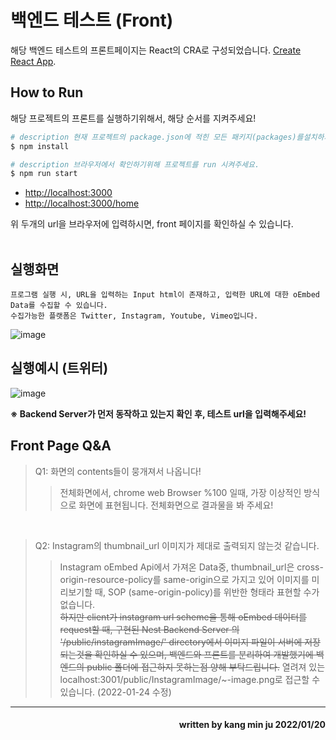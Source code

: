 # 백엔드 테스트 (Front)

해당 백엔드 테스트의 프론트페이지는 React의 CRA로 구성되었습니다. [Create React App](https://github.com/facebook/create-react-app).

## How to Run

해당 프로젝트의 프론트를 실행하기위해서, 해당 순서를 지켜주세요!

```bash
# description 현재 프로젝트의 package.json에 적힌 모든 패키지(packages)를설치하기 위해 terminal에 입력해주세요.
$ npm install
```



```bash
# description 브라우저에서 확인하기위해 프로젝트를 run 시켜주세요.
$ npm run start
```


* [http://localhost:3000](http://localhost:3000)
* [http://localhost:3000/home](http://localhost:3000/home) 

위 두개의 url을 브라우저에 입력하시면, front 페이지를 확인하실 수 있습니다.<br/><br/>

## 실행화면

```
프로그램 실행 시, URL을 입력하는 Input html이 존재하고, 입력한 URL에 대한 oEmbed Data를 수집할 수 있습니다. 
수집가능한 플랫폼은 Twitter, Instagram, Youtube, Vimeo입니다.
```
![image](https://user-images.githubusercontent.com/62874963/152295312-891ae47c-83e9-4329-93b6-28e2b8c41082.png)

## 실행예시 (트위터)

![image](https://user-images.githubusercontent.com/62874963/152295787-efea0225-a12e-4864-8a97-3889880c6d01.png)





 __※ Backend Server가 먼저 동작하고 있는지 확인 후, 테스트 url을 입력해주세요!__
 
 
 ## Front Page Q&A
 
 >Q1: 화면의 contents들이 뭉개져서 나옵니다!
 >> 전체화면에서, chrome web Browser %100 일때, 가장 이상적인 방식으로 화면에 표현됩니다. 전체화면으로 결과물을 봐 주세요!
 <br/>
 
 >Q2: Instagram의 thumbnail_url 이미지가 제대로 출력되지 않는것 같습니다.
 >>   Instagram oEmbed Api에서 가져온 Data중, thumbnail_url은 cross-origin-resource-policy를 same-origin으로 가지고 있어 이미지를 미리보기할 때, SOP (same-origin-policy)를 위반한 형태라 표현할 수가 없습니다.<br/>
 >>   ~~하지만 client가 instagram url scheme을 통해 oEmbed 데이터를 request할 때, 구현된 Nest Backend Server 의 '/public/instagramImage/' directory에서 이미지 파일이 서버에 저장되는것을 확인하실 수 있으며, 백엔드와 프론트를 분리하여 개발했기에 백엔드의 public 폴더에 접근하지 못하는점 양해 부탁드립니다.~~
 >>   열려져 있는 localhost:3001/public/InstagramImage/~-image.png로 접근할 수 있습니다. (2022-01-24 수정) 
____
<h4 align='right'> written by kang min ju 2022/01/20</h4>
